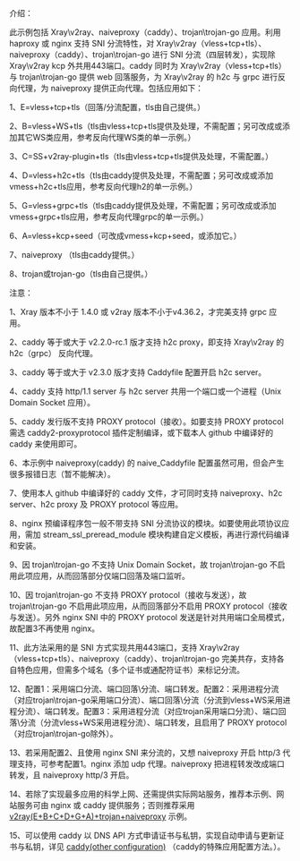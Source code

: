 介绍：

此示例包括 Xray\v2ray、naiveproxy（caddy）、trojan\trojan-go 应用。利用 haproxy 或 nginx 支持 SNI 分流特性，对 Xray\v2ray（vless+tcp+tls）、naiveproxy（caddy）、trojan\trojan-go 进行 SNI 分流（四层转发），实现除 Xray\v2ray kcp 外共用443端口。caddy 同时为 Xray\v2ray（vless+tcp+tls）与 trojan\trojan-go 提供 web 回落服务，为 Xray\v2ray 的 h2c 与 grpc 进行反向代理，为 naiveproxy 提供正向代理。包括应用如下：

1、E=vless+tcp+tls（回落/分流配置，tls由自己提供。）

2、B=vless+WS+tls（tls由vless+tcp+tls提供及处理，不需配置；另可改成或添加其它WS类应用，参考反向代理WS类的单一示例。）

3、C=SS+v2ray-plugin+tls（tls由vless+tcp+tls提供及处理，不需配置。）

4、D=vless+h2c+tls（tls由caddy提供及处理，不需配置；另可改成或添加vmess+h2c+tls应用，参考反向代理h2的单一示例。）

5、G=vless+grpc+tls（tls由caddy提供及处理，不需配置；另可改成或添加vmess+grpc+tls应用，参考反向代理grpc的单一示例。）

6、A=vless+kcp+seed（可改成vmess+kcp+seed，或添加它。）

7、naiveproxy （tls由caddy提供。）

8、trojan或trojan-go（tls由自己提供。）

注意：

1、Xray 版本不小于 1.4.0 或 v2ray 版本不小于v4.36.2，才完美支持 grpc 应用。

2、caddy 等于或大于 v2.2.0-rc.1 版才支持 h2c proxy，即支持 Xray\v2ray 的 h2c（grpc） 反向代理。

3、caddy 等于或大于 v2.3.0 版才支持 Caddyfile 配置开启 h2c server。

4、caddy 支持 http/1.1 server 与 h2c server 共用一个端口或一个进程（Unix Domain Socket 应用）。

5、caddy 发行版不支持 PROXY protocol（接收）。如要支持 PROXY protocol 需选 caddy2-proxyprotocol 插件定制编译，或下载本人 github 中编译好的 caddy 来使用即可。

6、本示例中 naiveproxy(caddy) 的 naive_Caddyfile 配置虽然可用，但会产生很多报错日志（暂不能解决）。

7、使用本人 github 中编译好的 caddy 文件，才可同时支持 naiveproxy、h2c server、h2c proxy 及 PROXY protocol 等应用。

8、nginx 预编译程序包一般不带支持 SNI 分流协议的模块。如要使用此项协议应用，需加 stream_ssl_preread_module 模块构建自定义模板，再进行源代码编译和安装。

9、因 trojan\trojan-go 不支持 Unix Domain Socket，故 trojan\trojan-go 不启用此项应用，从而回落部分仅端口回落及端口监听。

10、因 trojan\trojan-go 不支持 PROXY protocol（接收与发送），故 trojan\trojan-go 不启用此项应用，从而回落部分不启用 PROXY protocol（接收与发送）。另外 nginx SNI 中的 PROXY protocol 发送是针对共用端口全局模式，故配置3不再使用 nginx。

11、此方法采用的是 SNI 方式实现共用443端口，支持 Xray\v2ray（vless+tcp+tls）、naiveproxy（caddy）、trojan\trojan-go 完美共存，支持各自特色应用，但需多个域名（多个证书或通配符证书）来标记分流。

12、配置1：采用端口分流、端口回落\分流、端口转发。配置2：采用进程分流（对应trojan\trojan-go采用端口分流）、端口回落\分流（分流到vless+WS采用进程分流）、端口转发。配置3：采用进程分流（对应trojan采用端口分流）、端口回落\分流（分流vless+WS采用进程分流）、端口转发，且启用了 PROXY protocol（对应trojan\trojan-go除外）。

13、若采用配置2、且使用 nginx SNI 来分流的，又想 naiveproxy 开启 http/3 代理支持，可参考配置1。nginx 添加 udp 代理。naiveproxy 把进程转发改成端口转发，且 naiveproxy http/3 开启。

14、若除了实现最多应用的科学上网、还需提供实际网站服务，推荐本示例、网站服务可由 nginx 或 caddy 提供服务；否则推荐采用 [v2ray(E+B+C+D+G+A)+trojan+naiveproxy](https://github.com/lxhao61/integrated-examples/tree/main/v2ray(E%2BB%2BC%2BD%2BG%2BA)%2Btrojan%2Bnaiveproxy) 示例。

15、可以使用 caddy 以 DNS API 方式申请证书与私钥，实现自动申请与更新证书与私钥，详见 [caddy(other configuration)](https://github.com/lxhao61/integrated-examples/tree/main/caddy(other%20configuration)) （caddy的特殊应用配置方法。）。
